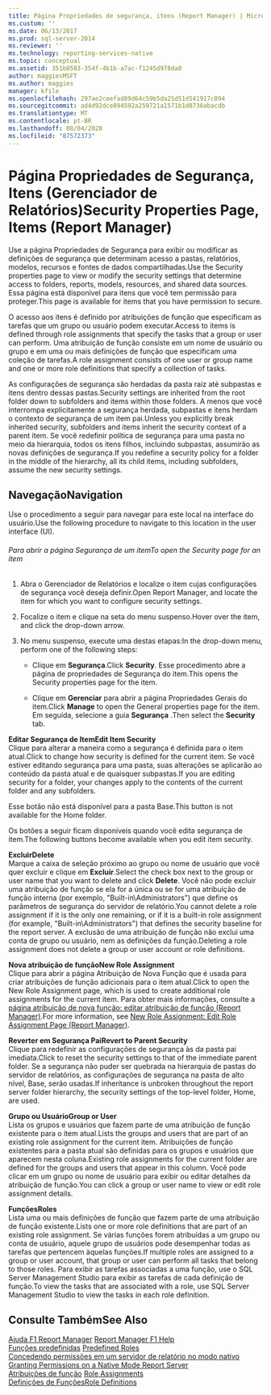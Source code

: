 ```yaml
---
title: Página Propriedades de segurança, itens (Report Manager) | Microsoft Docs
ms.custom: ''
ms.date: 06/13/2017
ms.prod: sql-server-2014
ms.reviewer: ''
ms.technology: reporting-services-native
ms.topic: conceptual
ms.assetid: 351b8503-354f-4b1b-a7ac-f1245d978da0
author: maggiesMSFT
ms.author: maggies
manager: kfile
ms.openlocfilehash: 297ae2ceefad89d64c59b5da25d51d541917c894
ms.sourcegitcommit: ad4d92dce894592a259721a1571b1d8736abacdb
ms.translationtype: MT
ms.contentlocale: pt-BR
ms.lasthandoff: 08/04/2020
ms.locfileid: "87572373"
---
```

# <a name="security-properties-page-items-report-manager"></a><span data-ttu-id="6586c-102">Página Propriedades de Segurança, Itens (Gerenciador de Relatórios)</span><span class="sxs-lookup"><span data-stu-id="6586c-102">Security Properties Page, Items (Report Manager)</span></span>
  <span data-ttu-id="6586c-103">Use a página Propriedades de Segurança para exibir ou modificar as definições de segurança que determinam acesso a pastas, relatórios, modelos, recursos e fontes de dados compartilhadas.</span><span class="sxs-lookup"><span data-stu-id="6586c-103">Use the Security properties page to view or modify the security settings that determine access to folders, reports, models, resources, and shared data sources.</span></span> <span data-ttu-id="6586c-104">Essa página está disponível para itens que você tem permissão para proteger.</span><span class="sxs-lookup"><span data-stu-id="6586c-104">This page is available for items that you have permission to secure.</span></span>  
  
 <span data-ttu-id="6586c-105">O acesso aos itens é definido por atribuições de função que especificam as tarefas que um grupo ou usuário podem executar.</span><span class="sxs-lookup"><span data-stu-id="6586c-105">Access to items is defined through role assignments that specify the tasks that a group or user can perform.</span></span> <span data-ttu-id="6586c-106">Uma atribuição de função consiste em um nome de usuário ou grupo e em uma ou mais definições de função que especificam uma coleção de tarefas.</span><span class="sxs-lookup"><span data-stu-id="6586c-106">A role assignment consists of one user or group name and one or more role definitions that specify a collection of tasks.</span></span>  
  
 <span data-ttu-id="6586c-107">As configurações de segurança são herdadas da pasta raiz até subpastas e itens dentro dessas pastas.</span><span class="sxs-lookup"><span data-stu-id="6586c-107">Security settings are inherited from the root folder down to subfolders and items within those folders.</span></span> <span data-ttu-id="6586c-108">A menos que você interrompa explicitamente a segurança herdada, subpastas e itens herdam o contexto de segurança de um item pai.</span><span class="sxs-lookup"><span data-stu-id="6586c-108">Unless you explicitly break inherited security, subfolders and items inherit the security context of a parent item.</span></span> <span data-ttu-id="6586c-109">Se você redefinir política de segurança para uma pasta no meio da hierarquia, todos os itens filhos, incluindo subpastas, assumirão as novas definições de segurança.</span><span class="sxs-lookup"><span data-stu-id="6586c-109">If you redefine a security policy for a folder in the middle of the hierarchy, all its child items, including subfolders, assume the new security settings.</span></span>  
  
## <a name="navigation"></a><span data-ttu-id="6586c-110">Navegação</span><span class="sxs-lookup"><span data-stu-id="6586c-110">Navigation</span></span>  
 <span data-ttu-id="6586c-111">Use o procedimento a seguir para navegar para este local na interface do usuário.</span><span class="sxs-lookup"><span data-stu-id="6586c-111">Use the following procedure to navigate to this location in the user interface (UI).</span></span>  
  
###### <a name="to-open-the-security-page-for-an-item"></a><span data-ttu-id="6586c-112">Para abrir a página Segurança de um item</span><span class="sxs-lookup"><span data-stu-id="6586c-112">To open the Security page for an item</span></span>  
  
1.  <span data-ttu-id="6586c-113">Abra o Gerenciador de Relatórios e localize o item cujas configurações de segurança você deseja definir.</span><span class="sxs-lookup"><span data-stu-id="6586c-113">Open Report Manager, and locate the item for which you want to configure security settings.</span></span>  
  
2.  <span data-ttu-id="6586c-114">Focalize o item e clique na seta do menu suspenso.</span><span class="sxs-lookup"><span data-stu-id="6586c-114">Hover over the item, and click the drop-down arrow.</span></span>  
  
3.  <span data-ttu-id="6586c-115">No menu suspenso, execute uma destas etapas:</span><span class="sxs-lookup"><span data-stu-id="6586c-115">In the drop-down menu, perform one of the following steps:</span></span>  
  
    -   <span data-ttu-id="6586c-116">Clique em **Segurança**.</span><span class="sxs-lookup"><span data-stu-id="6586c-116">Click **Security**.</span></span> <span data-ttu-id="6586c-117">Esse procedimento abre a página de propriedades de Segurança do item.</span><span class="sxs-lookup"><span data-stu-id="6586c-117">This opens the Security properties page for the item.</span></span>  
  
    -   <span data-ttu-id="6586c-118">Clique em **Gerenciar** para abrir a página Propriedades Gerais do item.</span><span class="sxs-lookup"><span data-stu-id="6586c-118">Click **Manage** to open the General properties page for the item.</span></span> <span data-ttu-id="6586c-119">Em seguida, selecione a guia **Segurança** .</span><span class="sxs-lookup"><span data-stu-id="6586c-119">Then select the **Security** tab.</span></span>  
  
 <span data-ttu-id="6586c-120">**Editar Segurança de Item**</span><span class="sxs-lookup"><span data-stu-id="6586c-120">**Edit Item Security**</span></span>  
 <span data-ttu-id="6586c-121">Clique para alterar a maneira como a segurança é definida para o item atual.</span><span class="sxs-lookup"><span data-stu-id="6586c-121">Click to change how security is defined for the current item.</span></span> <span data-ttu-id="6586c-122">Se você estiver editando segurança para uma pasta, suas alterações se aplicarão ao conteúdo da pasta atual e de quaisquer subpastas.</span><span class="sxs-lookup"><span data-stu-id="6586c-122">If you are editing security for a folder, your changes apply to the contents of the current folder and any subfolders.</span></span>  
  
 <span data-ttu-id="6586c-123">Esse botão não está disponível para a pasta Base.</span><span class="sxs-lookup"><span data-stu-id="6586c-123">This button is not available for the Home folder.</span></span>  
  
 <span data-ttu-id="6586c-124">Os botões a seguir ficam disponíveis quando você edita segurança de item.</span><span class="sxs-lookup"><span data-stu-id="6586c-124">The following buttons become available when you edit item security.</span></span>  
  
 <span data-ttu-id="6586c-125">**Excluir**</span><span class="sxs-lookup"><span data-stu-id="6586c-125">**Delete**</span></span>  
 <span data-ttu-id="6586c-126">Marque a caixa de seleção próximo ao grupo ou nome de usuário que você quer excluir e clique em **Excluir**.</span><span class="sxs-lookup"><span data-stu-id="6586c-126">Select the check box next to the group or user name that you want to delete and click **Delete**.</span></span> <span data-ttu-id="6586c-127">Você não pode excluir uma atribuição de função se ela for a única ou se for uma atribuição de função interna (por exemplo, "Built-in\Administrators") que define os parâmetros de segurança do servidor de relatório.</span><span class="sxs-lookup"><span data-stu-id="6586c-127">You cannot delete a role assignment if it is the only one remaining, or if it is a built-in role assignment (for example, "Built-in\Administrators") that defines the security baseline for the report server.</span></span> <span data-ttu-id="6586c-128">A exclusão de uma atribuição de função não exclui uma conta de grupo ou usuário, nem as definições da função.</span><span class="sxs-lookup"><span data-stu-id="6586c-128">Deleting a role assignment does not delete a group or user account or role definitions.</span></span>  
  
 <span data-ttu-id="6586c-129">**Nova atribuição de função**</span><span class="sxs-lookup"><span data-stu-id="6586c-129">**New Role Assignment**</span></span>  
 <span data-ttu-id="6586c-130">Clique para abrir a página Atribuição de Nova Função que é usada para criar atribuições de função adicionais para o item atual.</span><span class="sxs-lookup"><span data-stu-id="6586c-130">Click to open the New Role Assignment page, which is used to create additional role assignments for the current item.</span></span> <span data-ttu-id="6586c-131">Para obter mais informações, consulte a [página atribuição de nova função: editar atribuição de função &#40;Report Manager&#41;](../../2014/reporting-services/new-role-assignment-edit-role-assignment-page-report-manager.md).</span><span class="sxs-lookup"><span data-stu-id="6586c-131">For more information, see [New Role Assignment: Edit Role Assignment Page &#40;Report Manager&#41;](../../2014/reporting-services/new-role-assignment-edit-role-assignment-page-report-manager.md).</span></span>  
  
 <span data-ttu-id="6586c-132">**Reverter em Segurança Pai**</span><span class="sxs-lookup"><span data-stu-id="6586c-132">**Revert to Parent Security**</span></span>  
 <span data-ttu-id="6586c-133">Clique para redefinir as configurações de segurança às da pasta pai imediata.</span><span class="sxs-lookup"><span data-stu-id="6586c-133">Click to reset the security settings to that of the immediate parent folder.</span></span> <span data-ttu-id="6586c-134">Se a segurança não puder ser quebrada na hierarquia de pastas do servidor de relatórios, as configurações de segurança na pasta de alto nível, Base, serão usadas.</span><span class="sxs-lookup"><span data-stu-id="6586c-134">If inheritance is unbroken throughout the report server folder hierarchy, the security settings of the top-level folder, Home, are used.</span></span>  
  
 <span data-ttu-id="6586c-135">**Grupo ou Usuário**</span><span class="sxs-lookup"><span data-stu-id="6586c-135">**Group or User**</span></span>  
 <span data-ttu-id="6586c-136">Lista os grupos e usuários que fazem parte de uma atribuição de função existente para o item atual.</span><span class="sxs-lookup"><span data-stu-id="6586c-136">Lists the groups and users that are part of an existing role assignment for the current item.</span></span> <span data-ttu-id="6586c-137">Atribuições de função existentes para a pasta atual são definidas para os grupos e usuários que aparecem nesta coluna.</span><span class="sxs-lookup"><span data-stu-id="6586c-137">Existing role assignments for the current folder are defined for the groups and users that appear in this column.</span></span> <span data-ttu-id="6586c-138">Você pode clicar em um grupo ou nome de usuário para exibir ou editar detalhes da atribuição de função.</span><span class="sxs-lookup"><span data-stu-id="6586c-138">You can click a group or user name to view or edit role assignment details.</span></span>  
  
 <span data-ttu-id="6586c-139">**Funções**</span><span class="sxs-lookup"><span data-stu-id="6586c-139">**Roles**</span></span>  
 <span data-ttu-id="6586c-140">Lista uma ou mais definições de função que fazem parte de uma atribuição de função existente.</span><span class="sxs-lookup"><span data-stu-id="6586c-140">Lists one or more role definitions that are part of an existing role assignment.</span></span> <span data-ttu-id="6586c-141">Se várias funções forem atribuídas a um grupo ou conta de usuário, aquele grupo de usuários pode desempenhar todas as tarefas que pertencem àquelas funções.</span><span class="sxs-lookup"><span data-stu-id="6586c-141">If multiple roles are assigned to a group or user account, that group or user can perform all tasks that belong to those roles.</span></span> <span data-ttu-id="6586c-142">Para exibir as tarefas associadas a uma função, use o SQL Server Management Studio para exibir as tarefas de cada definição de função.</span><span class="sxs-lookup"><span data-stu-id="6586c-142">To view the tasks that are associated with a role, use SQL Server Management Studio to view the tasks in each role definition.</span></span>  
  
## <a name="see-also"></a><span data-ttu-id="6586c-143">Consulte Também</span><span class="sxs-lookup"><span data-stu-id="6586c-143">See Also</span></span>  
 <span data-ttu-id="6586c-144">[Ajuda F1 Report Manager](../../2014/reporting-services/report-manager-f1-help.md) </span><span class="sxs-lookup"><span data-stu-id="6586c-144">[Report Manager F1 Help](../../2014/reporting-services/report-manager-f1-help.md) </span></span>  
 <span data-ttu-id="6586c-145">[Funções predefinidas](security/role-definitions-predefined-roles.md) </span><span class="sxs-lookup"><span data-stu-id="6586c-145">[Predefined Roles](security/role-definitions-predefined-roles.md) </span></span>  
 <span data-ttu-id="6586c-146">[Concedendo permissões em um servidor de relatório no modo nativo](security/granting-permissions-on-a-native-mode-report-server.md) </span><span class="sxs-lookup"><span data-stu-id="6586c-146">[Granting Permissions on a Native Mode Report Server](security/granting-permissions-on-a-native-mode-report-server.md) </span></span>  
 <span data-ttu-id="6586c-147">[Atribuições de função](security/role-assignments.md) </span><span class="sxs-lookup"><span data-stu-id="6586c-147">[Role Assignments](security/role-assignments.md) </span></span>  
 [<span data-ttu-id="6586c-148">Definições de Funções</span><span class="sxs-lookup"><span data-stu-id="6586c-148">Role Definitions</span></span>](security/role-definitions.md)  
  
  
